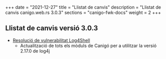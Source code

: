 +++
date        = "2021-12-27"
title       = "Llistat de canvis"
description = "Llistat de canvis canigo.web.rs 3.0.3"
sections    = "canigo-fwk-docs"
weight		= 2
+++

## Llistat de canvis versió 3.0.3

- [Resolució de vulnerabilitat Log4Shell](/noticies/2021-12-27-CAN-actualitzacio-canigo-3_4_9_3_6_3/)
   - Actualització de tots els mòduls de Canigó per a utilitzar la versió 2.17.0 de log4j


